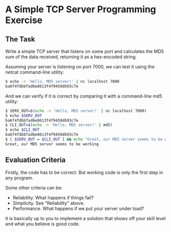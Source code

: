 # A Simple TCP Server Programming Exercise

## The Task

Write a simple TCP server that listens on some port and calculates the
MD5 sum of the data received, returning it as a hex-encoded string.

Assuming your server is listening on port 7000, we can test it using
the netcat command-line utility:

```bash
$ echo -n 'Hello, MD5 server!' | nc localhost 7000
ba6f4fdbbfad6e8613f4f9459db93c7e
```

And we can verify if it is correct by comparing it with a command-line
md5 utility:

```bash
$ SERV_OUT=$(echo -n 'Hello, MD5 server!' | nc localhost 7000)
$ echo $SERV_OUT
ba6f4fdbbfad6e8613f4f9459db93c7e
$ CLI_OUT=$(echo -n 'Hello, MD5 server!' | md5)
$ echo $CLI_OUT
ba6f4fdbbfad6e8613f4f9459db93c7e
$ [ $SERV_OUT = $CLI_OUT ] && echo "Great, our MD5 server seems to be working"
Great, our MD5 server seems to be working
```

## Evaluation Criteria

Firstly, the code has to be correct. But working code is only the
first step in any program.

Some other criteria can be:

 * Reliability. What happens if things fail?
 * Simplicity. See "Reliability" above.
 * Performance. What happens if we put your server under load?

It is basically up to you to implement a solution that shows off your
skill level and what you believe is good code.
